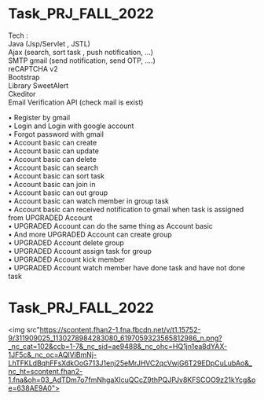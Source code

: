 # Task_PRJ_FALL_2022
Tech : <br />
Java (Jsp/Servlet , JSTL) <br />
Ajax (search, sort task , push notification, …) <br />
SMTP gmail (send notification, send OTP, ….) <br />
reCAPTCHA v2  <br />
Bootstrap <br />
Library SweetAlert <br />
Ckeditor <br />
Email Verification API (check mail is exist) <br />

•	Register by gmail<br />
•	Login and Login with google account <br />
•	Forgot password with gmail <br />
•	Account basic can create <br />
•	Account basic can update <br />
•	Account basic can delete <br />
•	Account basic can search <br />
•	Account basic can sort task <br />
•	Account basic can join in<br />
•	Account basic can out group  <br />
•	Account basic can watch member in group task  <br />
•	Account basic can received notification to gmail when task is assigned from UPGRADED Account<br />
•	UPGRADED Account can do the same thing as Account basic  <br />
•	And more UPGRADED Account can create group <br />
•	UPGRADED Account delete group <br />
•	UPGRADED Account assign task for group <br />
•	UPGRADED Account kick member <br />
•	UPGRADED Account watch member have done task and have not done task <br />
# Task_PRJ_FALL_2022
<img src"https://scontent.fhan2-1.fna.fbcdn.net/v/t1.15752-9/311909025_1130278984283080_6197059323565812986_n.png?_nc_cat=102&ccb=1-7&_nc_sid=ae9488&_nc_ohc=HQ1jn1ea8dYAX-1JF5c&_nc_oc=AQlViBmNj-LhTFKLdBqhFFsXdkOoG713J1enj25eMrJHVC2qcVwjG6T29EDpCuLubAo&_nc_ht=scontent.fhan2-1.fna&oh=03_AdTDm7o7fmNhgaXIcuQCcZ9thPQJPJv8KFSCOO9z21kYcg&oe=638AE9A0">
